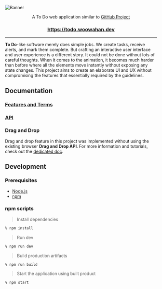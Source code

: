![Banner](https://user-images.githubusercontent.com/19797697/88058931-1e7d7b00-cb9f-11ea-8b16-5587dd60afa9.gif)

<p align="center">A To Do web application similar to <a href="https://github.com/features/project-management">GitHub Project</a></p>

<h3 align="center">
  <a href="https://todo.woowahan.dev">https://todo.woowahan.dev</a>
</h3>

---

**To Do**-like software merely does simple jobs. We create tasks, receive alerts, and mark them complete. But crafting an interactive user interface and user experience is a different story. It could not be done without lots of careful thoughts. When it comes to the animation, it becomes much harder than before where all the elements move instantly without exposing any state changes. This project aims to create an elaborate UI and UX without compromising the features that essentially required by the guidelines.

## Documentation

### [Features and Terms](https://github.com/woowa-techcamp-2020/todo-14/issues/2)

### [API](https://github.com/woowa-techcamp-2020/todo-14/issues/13)

### Drag and Drop

Drag and drop feature in this project was implemented without using the existing browser **Drag and Drop API**. For more information and tutorials, check out the [dedicated doc](./doc/Drag-and-Drop-with-Animation.md).

## Development

### Prerequisites

- [Node.js](https://nodejs.org/)
- [npm](https://www.npmjs.com/)

### npm scripts

> Install dependencies

```zsh
% npm install
```

> Run dev

```zsh
% npm run dev
```

> Build production artifacts

```zsh
% npm run build
```

> Start the application using built product

```zsh
% npm start
```
